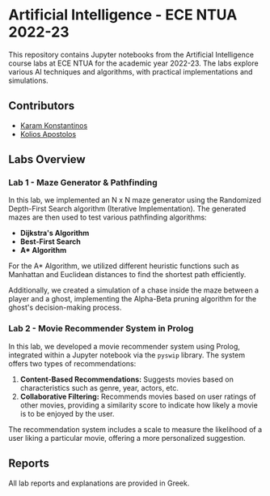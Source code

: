 # Artificial Intelligence - ECE NTUA 2022-23

This repository contains Jupyter notebooks from the Artificial Intelligence course labs at ECE NTUA for the academic year 2022-23. The labs explore various AI techniques and algorithms, with practical implementations and simulations.

## Contributors

- [Karam Konstantinos](https://github.com/KostasKram)
- [Kolios Apostolos](https://github.com/apostolos-k)

## Labs Overview

### Lab 1 - Maze Generator & Pathfinding

In this lab, we implemented an N x N maze generator using the Randomized Depth-First Search algorithm (Iterative Implementation). The generated mazes are then used to test various pathfinding algorithms:

- **Dijkstra's Algorithm**
- **Best-First Search**
- **A\* Algorithm**

For the A\* Algorithm, we utilized different heuristic functions such as Manhattan and Euclidean distances to find the shortest path efficiently.

Additionally, we created a simulation of a chase inside the maze between a player and a ghost, implementing the Alpha-Beta pruning algorithm for the ghost's decision-making process.

### Lab 2 - Movie Recommender System in Prolog

In this lab, we developed a movie recommender system using Prolog, integrated within a Jupyter notebook via the `pyswip` library. The system offers two types of recommendations:

1. **Content-Based Recommendations:** Suggests movies based on characteristics such as genre, year, actors, etc.
2. **Collaborative Filtering:** Recommends movies based on user ratings of other movies, providing a similarity score to indicate how likely a movie is to be enjoyed by the user.

The recommendation system includes a scale to measure the likelihood of a user liking a particular movie, offering a more personalized suggestion.

## Reports

All lab reports and explanations are provided in Greek.
